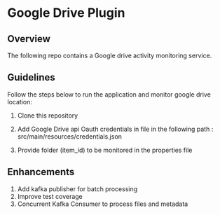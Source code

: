 # Google Drive Plugin
## Overview
The following repo contains a Google drive activity monitoring service.

## Guidelines
Follow the steps below to run the application and monitor google drive location:

1. Clone this repository

2. Add Google Drive api Oauth credentials in file in the following path : src/main/resources/credentials.json

3. Provide folder (item_id) to be monitored in the properties file

## Enhancements
1. Add kafka publisher for batch processing
2. Improve test coverage
3. Concurrent Kafka Consumer to process files and metadata

